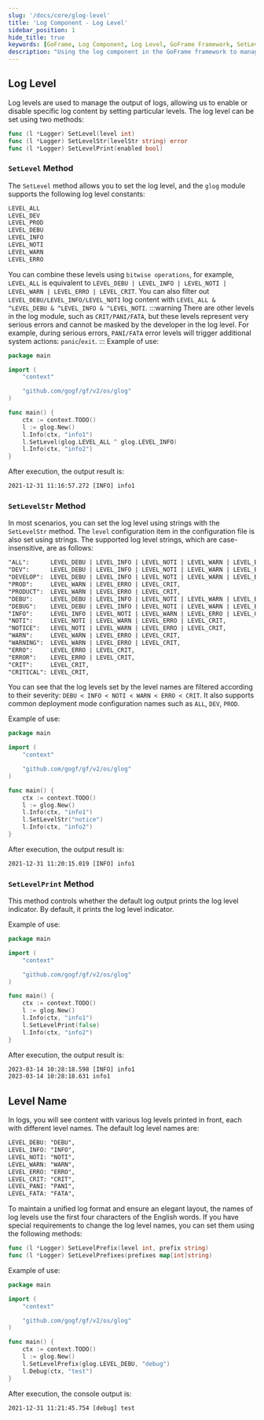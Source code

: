 ```yaml
---
slug: '/docs/core/glog-level'
title: 'Log Component - Log Level'
sidebar_position: 1
hide_title: true
keywords: [GoFrame, Log Component, Log Level, GoFrame Framework, SetLevel, SetLevelStr, SetLevelPrint, Level Name, glog, Log Output]
description: "Using the log component in the GoFrame framework to manage and set log levels, including specific usage examples of SetLevel, SetLevelStr, and SetLevelPrint methods. We also discuss how to filter and display log content through different log level names for flexible log management."
---
```


## Log Level

Log levels are used to manage the output of logs, allowing us to enable or disable specific log content by setting particular levels. The log level can be set using two methods:

```go
func (l *Logger) SetLevel(level int)
func (l *Logger) SetLevelStr(levelStr string) error
func (l *Logger) SetLevelPrint(enabled bool)
```

### `SetLevel` Method

The `SetLevel` method allows you to set the log level, and the `glog` module supports the following log level constants:

```html
LEVEL_ALL
LEVEL_DEV
LEVEL_PROD
LEVEL_DEBU
LEVEL_INFO
LEVEL_NOTI
LEVEL_WARN
LEVEL_ERRO
```

You can combine these levels using `bitwise operations`, for example, `LEVEL_ALL` is equivalent to `LEVEL_DEBU | LEVEL_INFO | LEVEL_NOTI | LEVEL_WARN | LEVEL_ERRO | LEVEL_CRIT`. You can also filter out `LEVEL_DEBU/LEVEL_INFO/LEVEL_NOTI` log content with `LEVEL_ALL & ^LEVEL_DEBU & ^LEVEL_INFO & ^LEVEL_NOTI`.
:::warning
There are other levels in the log module, such as `CRIT/PANI/FATA`, but these levels represent very serious errors and cannot be masked by the developer in the log level. For example, during serious errors, `PANI/FATA` error levels will trigger additional system actions: `panic`/`exit`.
:::
Example of use:

```go
package main

import (
    "context"

    "github.com/gogf/gf/v2/os/glog"
)

func main() {
    ctx := context.TODO()
    l := glog.New()
    l.Info(ctx, "info1")
    l.SetLevel(glog.LEVEL_ALL ^ glog.LEVEL_INFO)
    l.Info(ctx, "info2")
}

```

After execution, the output result is:

```html
2021-12-31 11:16:57.272 [INFO] info1
```

### `SetLevelStr` Method

In most scenarios, you can set the log level using strings with the `SetLevelStr` method. The `level` configuration item in the configuration file is also set using strings. The supported log level strings, which are case-insensitive, are as follows:

```html
"ALL":      LEVEL_DEBU | LEVEL_INFO | LEVEL_NOTI | LEVEL_WARN | LEVEL_ERRO | LEVEL_CRIT,
"DEV":      LEVEL_DEBU | LEVEL_INFO | LEVEL_NOTI | LEVEL_WARN | LEVEL_ERRO | LEVEL_CRIT,
"DEVELOP":  LEVEL_DEBU | LEVEL_INFO | LEVEL_NOTI | LEVEL_WARN | LEVEL_ERRO | LEVEL_CRIT,
"PROD":     LEVEL_WARN | LEVEL_ERRO | LEVEL_CRIT,
"PRODUCT":  LEVEL_WARN | LEVEL_ERRO | LEVEL_CRIT,
"DEBU":     LEVEL_DEBU | LEVEL_INFO | LEVEL_NOTI | LEVEL_WARN | LEVEL_ERRO | LEVEL_CRIT,
"DEBUG":    LEVEL_DEBU | LEVEL_INFO | LEVEL_NOTI | LEVEL_WARN | LEVEL_ERRO | LEVEL_CRIT,
"INFO":     LEVEL_INFO | LEVEL_NOTI | LEVEL_WARN | LEVEL_ERRO | LEVEL_CRIT,
"NOTI":     LEVEL_NOTI | LEVEL_WARN | LEVEL_ERRO | LEVEL_CRIT,
"NOTICE":   LEVEL_NOTI | LEVEL_WARN | LEVEL_ERRO | LEVEL_CRIT,
"WARN":     LEVEL_WARN | LEVEL_ERRO | LEVEL_CRIT,
"WARNING":  LEVEL_WARN | LEVEL_ERRO | LEVEL_CRIT,
"ERRO":     LEVEL_ERRO | LEVEL_CRIT,
"ERROR":    LEVEL_ERRO | LEVEL_CRIT,
"CRIT":     LEVEL_CRIT,
"CRITICAL": LEVEL_CRIT,
```

You can see that the log levels set by the level names are filtered according to their severity: `DEBU < INFO < NOTI < WARN < ERRO < CRIT`. It also supports common deployment mode configuration names such as `ALL`, `DEV`, `PROD`.

Example of use:

```go
package main

import (
    "context"

    "github.com/gogf/gf/v2/os/glog"
)

func main() {
    ctx := context.TODO()
    l := glog.New()
    l.Info(ctx, "info1")
    l.SetLevelStr("notice")
    l.Info(ctx, "info2")
}

```

After execution, the output result is:

```html
2021-12-31 11:20:15.019 [INFO] info1
```

### `SetLevelPrint` Method

This method controls whether the default log output prints the log level indicator. By default, it prints the log level indicator.

Example of use:

```go
package main

import (
    "context"

    "github.com/gogf/gf/v2/os/glog"
)

func main() {
    ctx := context.TODO()
    l := glog.New()
    l.Info(ctx, "info1")
    l.SetLevelPrint(false)
    l.Info(ctx, "info2")
}

```

After execution, the output result is:

```html
2023-03-14 10:28:18.598 [INFO] info1
2023-03-14 10:28:18.631 info1
```

## Level Name

In logs, you will see content with various log levels printed in front, each with different level names. The default log level names are:

```html
LEVEL_DEBU: "DEBU",
LEVEL_INFO: "INFO",
LEVEL_NOTI: "NOTI",
LEVEL_WARN: "WARN",
LEVEL_ERRO: "ERRO",
LEVEL_CRIT: "CRIT",
LEVEL_PANI: "PANI",
LEVEL_FATA: "FATA",
```

To maintain a unified log format and ensure an elegant layout, the names of log levels use the first four characters of the English words. If you have special requirements to change the log level names, you can set them using the following methods:

```go
func (l *Logger) SetLevelPrefix(level int, prefix string)
func (l *Logger) SetLevelPrefixes(prefixes map[int]string)
```

Example of use:

```go
package main

import (
    "context"

    "github.com/gogf/gf/v2/os/glog"
)

func main() {
    ctx := context.TODO()
    l := glog.New()
    l.SetLevelPrefix(glog.LEVEL_DEBU, "debug")
    l.Debug(ctx, "test")
}

```

After execution, the console output is:

```html
2021-12-31 11:21:45.754 [debug] test
```